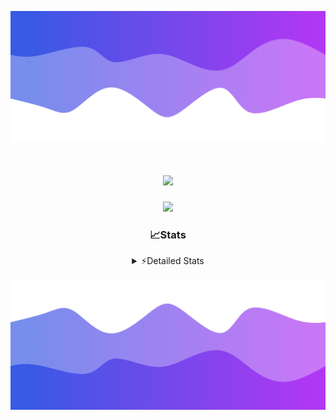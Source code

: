 ![Header](./header.png)
<div align="center">

<h1 align="center">
  <a href="https://git.io/typing-svg">
    <img src="https://readme-typing-svg.herokuapp.com/?lines=Hello,+There!+%F0%9F%91%8B;This+is+chicho.;Owner+on+Ocean;&center=true&size=25">
  </a>
</h1>
  
<p align="center">
  <img src="https://lanyard.cnrad.dev/api/852683595378196480" />
</p>

### 📈Stats
<details>
    <summary> ⚡Detailed Stats</summary>
    <br/>

<!--START_SECTION:waka-->
![Code Time](http://img.shields.io/badge/Code%20Time-469%20hrs%2052%20mins-blue)

![Profile Views](http://img.shields.io/badge/Profile%20Views-6-blue)

**🐱 My GitHub Data** 

> 📦 43.7 kB Used in GitHub's Storage 
 > 
> 🏆 42 Contributions in the Year 2023
 > 
> 🚫 Not Opted to Hire
 > 
> 📜 11 Public Repositories 
 > 
> 🔑 7 Private Repositories 
 > 
**I'm a Night 🦉** 

```text
🌞 Morning                17 commits          █░░░░░░░░░░░░░░░░░░░░░░░░   05.43 % 
🌆 Daytime                34 commits          ███░░░░░░░░░░░░░░░░░░░░░░   10.86 % 
🌃 Evening                151 commits         ████████████░░░░░░░░░░░░░   48.24 % 
🌙 Night                  111 commits         █████████░░░░░░░░░░░░░░░░   35.46 % 
```
📅 **I'm Most Productive on Tuesday** 

```text
Monday                   19 commits          ██░░░░░░░░░░░░░░░░░░░░░░░   06.07 % 
Tuesday                  73 commits          ██████░░░░░░░░░░░░░░░░░░░   23.32 % 
Wednesday                58 commits          █████░░░░░░░░░░░░░░░░░░░░   18.53 % 
Thursday                 45 commits          ████░░░░░░░░░░░░░░░░░░░░░   14.38 % 
Friday                   36 commits          ███░░░░░░░░░░░░░░░░░░░░░░   11.50 % 
Saturday                 31 commits          ██░░░░░░░░░░░░░░░░░░░░░░░   09.90 % 
Sunday                   51 commits          ████░░░░░░░░░░░░░░░░░░░░░   16.29 % 
```


📊 **This Week I Spent My Time On** 

```text
🕑︎ Time Zone: America/Argentina/Buenos_Aires

💬 Programming Languages: 
JavaScript               5 hrs 1 min         ████████░░░░░░░░░░░░░░░░░   31.25 % 
HTML                     4 hrs 28 mins       ███████░░░░░░░░░░░░░░░░░░   27.79 % 
Python                   3 hrs 26 mins       █████░░░░░░░░░░░░░░░░░░░░   21.38 % 
CSS                      3 hrs 3 mins        █████░░░░░░░░░░░░░░░░░░░░   19.05 % 
JSON                     3 mins              ░░░░░░░░░░░░░░░░░░░░░░░░░   00.39 % 

🔥 Editors: 
VS Code                  16 hrs 4 mins       █████████████████████████   100.00 % 

🐱‍💻 Projects: 
Unknown Project          5 hrs 32 mins       █████████░░░░░░░░░░░░░░░░   34.43 % 
ArgBuyReps               4 hrs 51 mins       ████████░░░░░░░░░░░░░░░░░   30.19 % 
Coder                    3 hrs 9 mins        █████░░░░░░░░░░░░░░░░░░░░   19.62 % 
ecommerce                2 hrs 29 mins       ████░░░░░░░░░░░░░░░░░░░░░   15.50 % 
as                       2 mins              ░░░░░░░░░░░░░░░░░░░░░░░░░   00.25 % 

💻 Operating System: 
Windows                  16 hrs 4 mins       █████████████████████████   100.00 % 
```

**I Mostly Code in JavaScript** 

```text
JavaScript               9 repos             ████████░░░░░░░░░░░░░░░░░   33.33 % 
CSS                      4 repos             ████░░░░░░░░░░░░░░░░░░░░░   14.81 % 
HTML                     3 repos             ███░░░░░░░░░░░░░░░░░░░░░░   11.11 % 
C#                       2 repos             ██░░░░░░░░░░░░░░░░░░░░░░░   07.41 % 
Batchfile                1 repo              █░░░░░░░░░░░░░░░░░░░░░░░░   03.70 % 
```




 Last Updated on 25/10/2023 16:15:49 UTC
<!--END_SECTION:waka-->
</details>

![Footer](./footer.png)
